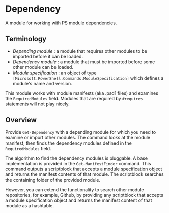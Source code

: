 # Dependency

A module for working with PS module dependencies.

## Terminology

- _Depending module_ : a module that requires other modules to be imported before it can be loaded.
- _Dependency module_ : a module that must be imported before some other module can be loaded.
- _Module specification_ : an object of type `[Microsoft.PowerShell.Commands.ModuleSpecification]` which defines a module's name and version.

This module works with module manifests (aka .psd1 files) and examines the `RequiredModules` field. Modules that are required by `#requires` statements will not play nicely.

## Overview

Provide `Get-Dependency` with a depending module for which you need to examine or import other modules. The command looks at the module manifest, then finds the dependency modules defined in the `RequiredModules` field.

The algorithm to find the dependency modules is pluggable. A base implementation is provided in the `Get-ManifestFinder` command. This command outputs a scriptblock that accepts a module specification object and returns the manifest contents of that module. The scriptblock searches the containing folder of the provided module.

However, you can extend the functionality to search other module repositories, for example, Github, by providing any scriptblock that accepts a module specification object and returns the manifest content of that module as a hashtable.